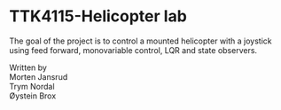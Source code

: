 # TTK4115-Helicopter lab

The goal of the project is to control a mounted helicopter with a joystick using
feed forward, monovariable control, LQR and state observers.

Written by <br />
Morten Jansrud <br />
Trym Nordal <br />
Øystein Brox <br />
